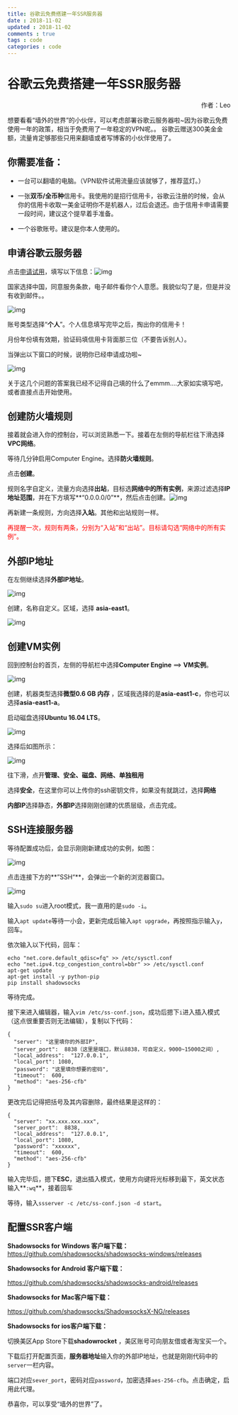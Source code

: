 ```yaml
---
title: 谷歌云免费搭建一年SSR服务器
date : 2018-11-02
updated : 2018-11-02
comments : true
tags : code
categories : code
---
```


# 谷歌云免费搭建一年SSR服务器

<p style="text-align:right">作者：Leo</p>


想要看看“墙外的世界”的小伙伴，可以考虑部署谷歌云服务器啦~因为谷歌云免费使用一年的政策，相当于免费用了一年稳定的VPN呢。。
谷歌云赠送300美金金额，流量肯定够那些只用来翻墙或者写博客的小伙伴使用了。

## 你需要准备：

- 一台可以翻墙的电脑。（VPN软件试用流量应该就够了，推荐蓝灯。）



- 一张**双币/全币种**信用卡。我使用的是招行信用卡，谷歌云注册的时候，会从你的信用卡收取一美金证明你不是机器人，过后会退还。由于信用卡申请需要一段时间，建议这个提早着手准备。



- 一个谷歌账号。建议是你本人使用的。

## 申请谷歌云服务器

点击[申请试用](https://cloud.google.com/free/)，填写以下信息：![img](http://r.photo.store.qq.com/psb?/V11yCWJM1bo1cH/ESJHG3G0inrRQK3Yan8dcF7YTfXyO*Ka.DP95QtBgIQ!/r/dFIBAAAAAAAA)

国家选择中国，同意服务条款，电子邮件看你个人意愿。我貌似勾了是，但是并没有收到邮件。。



![img](http://r.photo.store.qq.com/psb?/V11yCWJM1bo1cH/UKOFnMQXL6Uj7NuSGaPNp3YhS57YXZ8RpFXqmC45QSI!/r/dFYBAAAAAAAA)

账号类型选择“**个人**”。个人信息填写完毕之后，掏出你的信用卡！

月份年份填有效期，验证码填信用卡背面那三位（不要告诉别人）。

当弹出以下窗口的时候，说明你已经申请成功啦~

![img](http://r.photo.store.qq.com/psb?/V11yCWJM1bo1cH/u*5pdH.DBpqMA46BtHrJ9baqjMIBEXEcJOG6zN.nGjo!/r/dFIBAAAAAAAA)

关于这几个问题的答案我已经不记得自己填的什么了emmm....大家如实填写吧，或者直接点击开始使用。

## 创建防火墙规则

接着就会进入你的控制台，可以浏览熟悉一下。接着在左侧的导航栏往下滑选择**VPC网络**。

等待几分钟启用Computer Engine。选择**防火墙规则**。

点击**创建**。

规则名字自定义，流量方向选择**出站**，目标选**网络中的所有实例**，来源过滤选择**IP地址范围**，并在下方填写**“0.0.0.0/0”**，然后点击创建。![img]()

再新建一条规则，方向选择**入站**。其他和出站规则一样。

<p style=color:red;>再提醒一次，规则有两条，分别为“入站”和“出站”。目标请勾选“网络中的所有实例”。</p>

##  外部IP地址

在左侧继续选择**外部IP地址**。

![img](http://a1.qpic.cn/psb?/V11yCWJM1bo1cH/HjoVFnQHVWzZB97rD8x3DTLD1r9HeqYB2aQuHggIkvs!/b/dFQBAAAAAAAA&ek=1&kp=1&pt=0&bo=4AFUAuABVAIDGTw!&tl=1&vuin=2325356404&tm=1541210400&sce=60-4-3&rf=viewer_4)

创建，名称自定义。区域，选择 **asia-east1**。

![img](http://m.qpic.cn/psb?/V11yCWJM1bo1cH/MACKpnkhdNwg3U4JpHdybHgt6AabsqdhAusiypSB*Bs!/b/dFMBAAAAAAAA&bo=oQKYAqECmAIDGTw!&rf=viewer_4)

## 创建VM实例

回到控制台的首页，左侧的导航栏中选择**Computer Engine** ==> **VM实例**。

![img](http://m.qpic.cn/psb?/V11yCWJM1bo1cH/Mu7RUjliJZjJ5m4ZrGt7wyqWZzVtaLDbO*8ahECWSfA!/b/dFQBAAAAAAAA&bo=ygNqBMoDagQDCSw!&rf=viewer_4)

创建，机器类型选择**微型0.6 GB 内存** ，区域我选择的是**asia-east1-c**，你也可以选择**asia-east1-a**。

启动磁盘选择**Ubuntu 16.04 LTS**。

![img](http://m.qpic.cn/psb?/V11yCWJM1bo1cH/xs20H1Z4PxykLf9D9VW8M1JUhx6QWduP.FdFN77lrGQ!/b/dEcBAAAAAAAA&bo=jgScBI4EnAQDCSw!&rf=viewer_4)

选择后如图所示：

![img](http://m.qpic.cn/psb?/V11yCWJM1bo1cH/mfdsLOC4Tl4E7*qU*pzjmitnfmeb7*yK2cKT6*eCPNA!/b/dDUBAAAAAAAA&bo=YAK2AWACtgEDCSw!&rf=viewer_4)

往下滑，点开**管理、安全、磁盘、网络、单独租用**

选择**安全**，在这里你可以上传你的ssh密钥文件，如果没有就跳过，选择**网络**

**内部IP**选择静态，**外部IP**选择刚刚创建的优质层级，点击完成。

## SSH连接服务器

等待配置成功后，会显示刚刚新建成功的实例，如图：

![img](http://m.qpic.cn/psb?/V11yCWJM1bo1cH/S70ojTKywWFGcI64dCNXoMw8fIzlXEkRCeLWAhO2ikM!/b/dFIBAAAAAAAA&bo=zgNmAc4DZgEDCSw!&rf=viewer_4)

点击连接下方的**”SSH“**，会弹出一个新的浏览器窗口。

![img](http://m.qpic.cn/psb?/V11yCWJM1bo1cH/K.2M1aYZCPtb.INBLKPKwk.WfPVSQV3GnIfAGSuumeI!/b/dFIBAAAAAAAA&bo=bARcAwAAAAADBxU!&rf=viewer_4)

输入`sudo su`进入root模式，我一直用的是`sudo -i`。

输入`apt update`等待一小会，更新完成后输入`apt upgrade`，再按照指示输入`y`，回车。

依次输入以下代码，回车：

```
echo "net.core.default_qdisc=fq" >> /etc/sysctl.conf
echo "net.ipv4.tcp_congestion_control=bbr" >> /etc/sysctl.conf
apt-get update
apt-get install -y python-pip
pip install shadowsocks
```

等待完成。

接下来进入编辑器，输入`vim /etc/ss-conf.json`，成功后摁下`i`进入插入模式（这点很重要否则无法编辑），复制以下代码：

```
{
  "server": "这里填你的外部IP",
  "server_port":  8838（这里是端口，默认8838，可自定义，9000~15000之间）,
  "local_address":  "127.0.0.1",
  "local_port": 1080,
  "password": "这里填你想要的密码",
  "timeout":  600,
  "method": "aes-256-cfb"
}
```



更改完后记得把括号及其内容删除，最终结果是这样的：

```
{
  "server": "xx.xxx.xxx.xxx",
  "server_port":  8838,
  "local_address":  "127.0.0.1",
  "local_port": 1080,
  "password": "xxxxxx",
  "timeout":  600,
  "method": "aes-256-cfb"
}
```

输入完毕后，摁下**ESC**，退出插入模式，使用方向键将光标移到最下，英文状态输入**`:wq`**，接着回车

等待，输入`ssserver -c /etc/ss-conf.json -d start`。

## 配置SSR客户端

**Shadowsocks for Windows 客户端下载：**
https://github.com/shadowsocks/shadowsocks-windows/releases

**Shadowsocks for Android 客户端下载：**

https://github.com/shadowsocks/shadowsocks-android/releases

**Shadowsocks for Mac客户端下载：**

https://github.com/shadowsocks/ShadowsocksX-NG/releases



**Shadowsocks for ios客户端下载：**

切换美区App Store下载**shadowrocket** ，美区账号可向朋友借或者淘宝买一个。



下载后打开配置页面，**服务器地址**输入你的外部IP地址，也就是刚刚代码中的`server`一栏内容。

端口对应`sever_port`，密码对应`password`，加密选择`aes-256-cfb`。点击确定，启用此代理。

恭喜你，可以享受“墙外的世界”了。